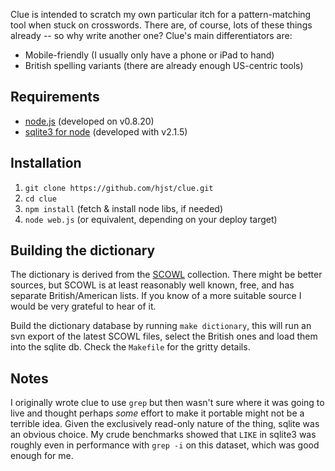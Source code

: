 Clue is intended to scratch my own particular itch for a pattern-matching tool when stuck on crosswords. There are, of course, lots of these things already -- so why write another one? Clue's main differentiators are:

* Mobile-friendly (I usually only have a phone or iPad to hand)
* British spelling variants (there are already enough US-centric tools)

Requirements
------------

* [node.js](http://nodejs.org/) (developed on v0.8.20)
* [sqlite3 for node](https://npmjs.org/package/sqlite3) (developed with v2.1.5)

Installation
------------

1. ```git clone https://github.com/hjst/clue.git```
2. ```cd clue```
3. ```npm install``` (fetch & install node libs, if needed)
4. ```node web.js``` (or equivalent, depending on your deploy target)

Building the dictionary
-----------------------

The dictionary is derived from the [SCOWL](http://wordlist.sourceforge.net/) collection. There might be better sources, but SCOWL is at least reasonably well known, free, and has separate British/American lists. If you know of a more suitable source I would be very grateful to hear of it.

Build the dictionary database by running ```make dictionary```, this will run an svn export of the latest SCOWL files, select the British ones and load them into the sqlite db. Check the ```Makefile``` for the gritty details.

Notes
-----
I originally wrote clue to use ```grep``` but then wasn't sure where it was going to live and thought perhaps *some* effort to make it portable might not be a terrible idea. Given the exclusively read-only nature of the thing, sqlite was an obvious choice. My crude benchmarks showed that ```LIKE``` in sqlite3 was roughly even in performance with ```grep -i``` on this dataset, which was good enough for me.
